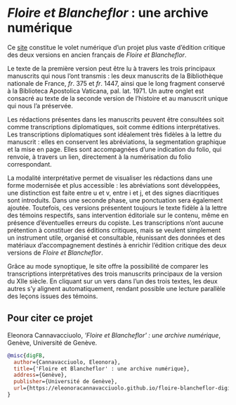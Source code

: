 # *Floire et Blancheflor* : une archive numérique

Ce [site](https://eleonoracannavacciuolo.github.io/floire-blancheflor-digital/index.html) constitue le volet numérique d’un projet plus vaste d’édition critique des deux versions en ancien français de *Floire et Blancheflor*.
            
Le texte de la première version peut être lu à travers les trois principaux manuscrits qui nous l’ont transmis : les deux manuscrits de la Bibliothèque nationale de France, *fr*. 375 et *fr*. 1447, ainsi que le long fragment conservé à la Biblioteca Apostolica Vaticana, pal. lat. 1971. Un autre onglet est consacré au texte de la seconde version de l’histoire et au manuscrit unique qui nous l’a préservée.

Les rédactions présentes dans les manuscrits peuvent être consultées soit comme transcriptions diplomatiques, soit comme éditions interprétatives.
Les transcriptions diplomatiques sont idéalement très fidèles à la lettre du manuscrit : elles en conservent les abréviations, la segmentation graphique et la mise en page. Elles sont accompagnées  d’une indication du folio, qui renvoie, à travers un lien, directement à la numérisation du folio correspondant.
            
La modalité interprétative permet de visualiser les rédactions dans une forme modernisée et plus accessible : les abréviations sont développées, une distinction est faite entre u et v, entre i et j,
et des signes diacritiques sont introduits. Dans une seconde phase, une ponctuation sera également ajoutée. Toutefois, ces versions présentent toujours le texte fidèle à la lettre des témoins respectifs, sans 
intervention éditoriale sur le contenu, même en présence d’éventuelles erreurs du copiste. Les transcriptions n’ont aucune prétention à constituer des éditions critiques, mais se veulent simplement un 
instrument utile, organisé et consultable, réunissant des données et des matériaux d’accompagnement destinés à enrichir l’édition critique des deux versions de *Floire et Blancheflor*.
            
Grâce au mode synoptique, le site offre la possibilité de comparer les transcriptions interprétatives des trois manuscrits principaux de la version du XIIe siècle.
En cliquant sur un vers dans l’un des trois textes, les deux autres s’y alignent automatiquement, rendant possible une lecture parallèle des leçons issues des témoins. 

 ## Pour citer ce projet

Eleonora Cannavacciuolo, *'Floire et Blancheflor' : une archive numérique*, Genève, Université de Genève.

```bibtex
@misc{digFB,
  author={Cannavacciuolo, Eleonora},
  title={'Floire et Blancheflor' : une archive numérique},
  address={Genève},
  publisher={Université de Genève},
  url={https://eleonoracannavacciuolo.github.io/floire-blancheflor-digital},
}
```

    
    
